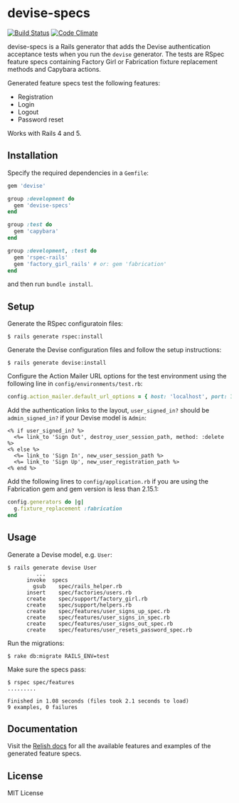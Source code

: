 # devise-specs

[![Build Status](https://travis-ci.org/andrii/devise-specs.svg?branch=master)](https://travis-ci.org/andrii/devise-specs)
[![Code Climate](https://codeclimate.com/github/andrii/devise-specs/badges/gpa.svg)](https://codeclimate.com/github/andrii/devise-specs)

devise-specs is a Rails generator that adds the Devise authentication acceptance tests when you run the `devise` generator. The tests are RSpec feature specs containing Factory Girl or Fabrication fixture replacement methods and Capybara actions.

Generated feature specs test the following features:
* Registration
* Login
* Logout
* Password reset

Works with Rails 4 and 5.

## Installation

Specify the required dependencies in a `Gemfile`:
```ruby
gem 'devise'

group :development do
  gem 'devise-specs'
end

group :test do
  gem 'capybara'
end

group :development, :test do
  gem 'rspec-rails'
  gem 'factory_girl_rails' # or: gem 'fabrication'
end
```

and then run `bundle install`.

## Setup

Generate the RSpec configuratoin files:
```
$ rails generate rspec:install
```

Generate the Devise configuration files and follow the setup instructions:
```
$ rails generate devise:install
```

Configure the Action Mailer URL options for the test environment using the following line in `config/environments/test.rb`:
```ruby
config.action_mailer.default_url_options = { host: 'localhost', port: 3001 }
```

Add the authentication links to the layout, `user_signed_in?` should be `admin_signed_in?` if your Devise model is `Admin`:
```erb
<% if user_signed_in? %>
  <%= link_to 'Sign Out', destroy_user_session_path, method: :delete %>
<% else %>
  <%= link_to 'Sign In', new_user_session_path %>
  <%= link_to 'Sign Up', new_user_registration_path %>
<% end %>
```

Add the following lines to `config/application.rb` if you are using the Fabrication gem and gem version is less than 2.15.1:
```ruby
config.generators do |g|
  g.fixture_replacement :fabrication
end
```

## Usage

Generate a Devise model, e.g. `User`:
```
$ rails generate devise User
         ...
      invoke  specs
        gsub    spec/rails_helper.rb
      insert    spec/factories/users.rb
      create    spec/support/factory_girl.rb
      create    spec/support/helpers.rb
      create    spec/features/user_signs_up_spec.rb
      create    spec/features/user_signs_in_spec.rb
      create    spec/features/user_signs_out_spec.rb
      create    spec/features/user_resets_password_spec.rb
```

Run the migrations:
```
$ rake db:migrate RAILS_ENV=test
```

Make sure the specs pass:
```
$ rspec spec/features
.........

Finished in 1.08 seconds (files took 2.1 seconds to load)
9 examples, 0 failures
```

## Documentation

Visit the [Relish docs](https://relishapp.com/andrii/devise-specs/docs) for all the available features and examples of the generated feature specs.

## License

MIT License
